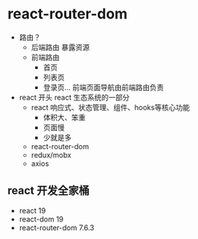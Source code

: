 # react-router-dom

- 路由？
    - 后端路由
        暴露资源
    - 前端路由
        - 首页
        - 列表页
        - 登录页...
        前端页面导航由前端路由负责
- react 开头
    react 生态系统的一部分
    - react
        响应式、状态管理、组件、hooks等核心功能
        - 体积大、笨重
        - 页面慢
        - 少就是多
    - react-router-dom
    - redux/mobx
    - axios
## react 开发全家桶
- react 19
- react-dom 19
- react-router-dom  7.6.3